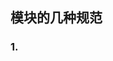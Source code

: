 ## 模块的几种规范
### 1.<script>标签引入
...这个是最普通的引入，不多说。
### 2.CommonJs
```
require("module");
require("../file_1.js");
exports.func1 = function () {};
module.exports = someThing;
```
通过 require 来加载依赖的其他模块。之后通过 exports 或者 module.exports 导出需要暴露的接口。
### 3.AMD
```
define("module", ["dep1", "dep2"], function (d1,d2) {
	return someExport;
});

require(["module", "../file"], function (module, file) {});
```
声明模块时先指定依赖，之后将依赖模块当做参数传进去。最后将需要用到的模块return出来。
以前用过RequireJS，就是AMD标准的。
### 4.CMD
```
define(function(require, exports, module) {
	var $ = require('jquery');
	var vue = require('./vue');
	exports.doSomething = function () {};
	module.exports = ...;
})
```
Sea.js使用这个标准。